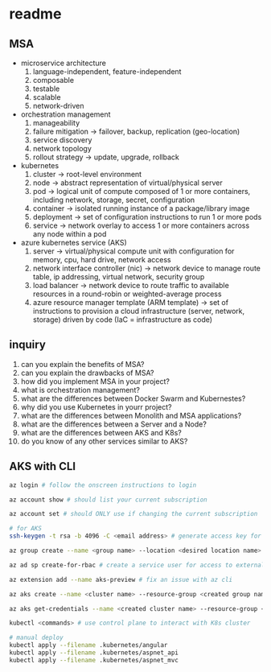 # readme

## MSA

- microservice architecture
    1. language-independent, feature-independent
    1. composable
    1. testable
    1. scalable
    1. network-driven
- orchestration management
    1. manageability
    1. failure mitigation -> failover, backup, replication (geo-location)
    1. service discovery
    1. network topology
    1. rollout strategy -> update, upgrade, rollback
- kubernetes
    1. cluster -> root-level environment
    1. node -> abstract representation of virtual/physical server
    1. pod -> logical unit of compute composed of 1 or more containers, including network, storage, secret, configuration
    1. container -> isolated running instance of a package/library image
    1. deployment -> set of configuration instructions to run 1 or more pods
    1. service -> network overlay to access 1 or more containers across any node within a pod
- azure kubernetes service (AKS)
    1. server -> virtual/physical compute unit with configuration for memory, cpu, hard drive, network access
    1. network interface controller (nic) -> network device to manage route table, ip addressing, virtual network, security group
    1. load balancer -> network device to route traffic to available resources in a round-robin or weighted-average process
    1. azure resource manager template (ARM template) -> set of instructions to provision a cloud infrastructure (server, network, storage) driven by code (IaC = infrastructure as code)

## inquiry

1. can you explain the benefits of MSA?
1. can you explain the drawbacks of MSA?
1. how did you implement MSA in your project?
1. what is orchestration management?
1. what are the differences between Docker Swarm and Kubernestes?
1. why did you use Kubernetes in yourr project?
1. what are the differences between Monolith and MSA applications?
1. what are the differences between a Server and a Node?
1. what are the differences between AKS and K8s?
1. do you know of any other services similar to AKS?

## AKS with CLI

```sh
az login # follow the onscreen instructions to login

az account show # should list your current subscription

az account set # should ONLY use if changing the current subscription

# for AKS
ssh-keygen -t rsa -b 4096 -C <email address> # generate access key for servers

az group create --name <group name> --location <desired location name> # to create a resource group

az ad sp create-for-rbac # create a service user for access to external resources, save json document

az extension add --name aks-preview # fix an issue with az cli

az aks create --name <cluster name> --resource-group <created group name> --location <desired location name> --ssh-key-value <created public key> --node-vm-size <Standard_B2s or Standard_B2ms> --node-count 3 --service-principal <created appId rbac> --client-secret <created password rbac> # create K8s cluster with AKS service

az aks get-credentials --name <created cluster name> --resource-group <created group> --admin # connect to K8s cluster

kubectl <commands> # use control plane to interact with K8s cluster

# manual deploy
kubectl apply --filename .kubernetes/angular
kubectl apply --filename .kubernetes/aspnet_api
kubectl apply --filename .kubernetes/aspnet_mvc
```
